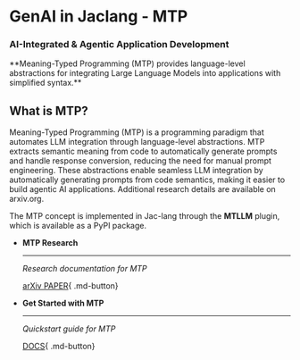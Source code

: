 # GenAI in Jaclang - MTP
### AI-Integrated & Agentic Application Development

<div class="hero-section" markdown>
**Meaning-Typed Programming (MTP) provides language-level abstractions for integrating Large Language Models into applications with simplified syntax.**
</div>

## What is MTP?

Meaning-Typed Programming (MTP) is a programming paradigm that automates LLM integration through language-level abstractions. MTP extracts semantic meaning from code to automatically generate prompts and handle response conversion, reducing the need for manual prompt engineering. These abstractions enable seamless LLM integration by automatically generating prompts from code semantics, making it easier to build agentic AI applications. Additional research details are available on arxiv.org.

The MTP concept is implemented in Jac-lang through the **MTLLM** plugin, which is available as a PyPI package.


<div class="grid cards" markdown>

-   __MTP Research__

    ---

    *Research documentation for MTP*

    [arXiv PAPER](https://arxiv.org/abs/2405.08965){ .md-button}

-   __Get Started with MTP__

    ---

    *Quickstart guide for MTP*

    [DOCS](./quickstart.md){ .md-button}

</div>
